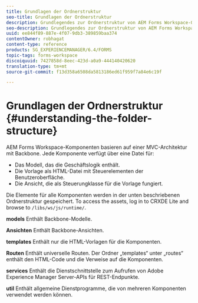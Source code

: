 ```yaml
---
title: Grundlagen der Ordnerstruktur
seo-title: Grundlagen der Ordnerstruktur
description: Grundlegendes zur Ordnerstruktur von AEM Forms Workspace-Quellcode zur Anpassung.
seo-description: Grundlegendes zur Ordnerstruktur von AEM Forms Workspace-Quellcode zur Anpassung.
uuid: ee844f89-887e-4f07-9db3-389859baa374
contentOwner: robhagat
content-type: reference
products: SG_EXPERIENCEMANAGER/6.4/FORMS
topic-tags: forms-workspace
discoiquuid: 7427858d-8eec-423d-a0a9-444140420620
translation-type: tm+mt
source-git-commit: f13d358a6508da5813186ed61f959f7a84e6c19f

---
```



# Grundlagen der Ordnerstruktur {#understanding-the-folder-structure}

AEM Forms Workspace-Komponenten basieren auf einer MVC-Architektur mit Backbone. Jede Komponente verfügt über eine Datei für:

* Das Modell, das die Geschäftslogik enthält.
* Die Vorlage als HTML-Datei mit Steuerelementen der Benutzeroberfläche.
* Die Ansicht, die als Steuerungklasse für die Vorlage fungiert.

Die Elemente für alle Komponenten werden in der unten beschriebenen Ordnerstruktur gespeichert. To access the assets, log in to CRXDE Lite and browse to `/libs/ws/js/runtime/`.

**models** Enthält Backbone-Modelle.

**Ansichten** Enthält Backbone-Ansichten.

**templates** Enthält nur die HTML-Vorlagen für die Komponenten.

**Routen** Enthält universelle Routen. Der Ordner „templates“ unter „routes“ enthält den HTML-Code und die Verweise auf die Komponenten.

**services** Enthält die Dienstschnittstelle zum Aufrufen von Adobe Experience Manager Server-APIs für REST-Endpunkte.

**util** Enthält allgemeine Dienstprogramme, die von mehreren Komponenten verwendet werden können.

